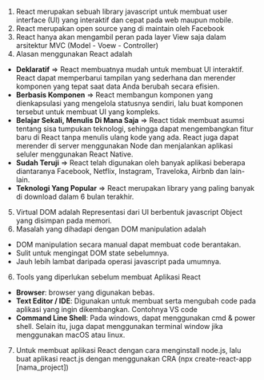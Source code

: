 1. React merupakan sebuah library javascript untuk membuat user interface (UI) yang interaktif dan cepat pada web maupun mobile.
2. React merupakan open source yang di maintain oleh Facebook
3. React hanya akan mengambil peran pada layer View saja dalam arsitektur MVC (Model - Voew - Controller)
4. Alasan menggunakan React adalah 
- **Deklaratif** => React membuatnya mudah untuk membuat UI interaktif. React dapat memperbarui tampilan yang sederhana dan merender komponen yang tepat saat data Anda berubah secara efisien. 
- **Berbasis Komponen** => React membangun komponen yang dienkapsulasi yang mengelola statusnya sendiri, lalu buat komponen tersebut untuk membuat UI yang kompleks.
- **Belajar Sekali, Menulis Di Mana Saja** => React tidak membuat asumsi tentang sisa tumpukan teknologi, sehingga dapat mengembangkan fitur baru di React tanpa menulis ulang kode yang ada. React juga dapat merender di server menggunakan Node dan menjalankan aplikasi seluler menggunakan React Native.
- **Sudah Teruji** => React telah digunakan oleh banyak aplikasi beberapa diantaranya Facebook, Netflix, Instagram, Traveloka, Airbnb dan lain-lain.
- **Teknologi Yang Popular** => React merupakan library yang paling banyak di download dalam 6 bulan terakhir.
5. Virtual DOM adalah Representasi dari UI berbentuk javascript Object yang disimpan pada memori.
6. Masalah yang dihadapi dengan DOM manipulation adalah
- DOM manipulation secara manual dapat membuat code berantakan.
- Sulit untuk mengingat DOM state sebelumnya.
- Jauh lebih lambat daripada operasi javascript pada umumnya. 
6. Tools yang diperlukan sebelum membuat Aplikasi React
- **Browser**: browser yang digunakan bebas. 
- **Text Editor / IDE**: Digunakan untuk membuat serta mengubah code pada aplikasi yang ingin dikembangkan. Contohnya VS code
- **Command Line Shell**: Pada windows, dapat menggunakan cmd & power shell. Selain itu, juga dapat menggunakan terminal window jika menggunakan macOS atau linux.
7. Untuk membuat aplikasi React dengan cara menginstall node.js, lalu buat aplikasi react.js dengan menggunakan CRA
(npx create-react-app [nama_project])

